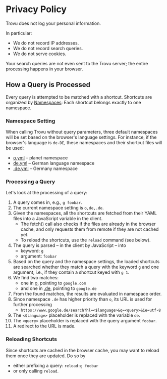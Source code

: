 # Privacy Policy

Trovu does not log your personal information.

In particular:

-   We do not record IP addresses.
-   We do not record search queries.
-   We do not serve cookies.

Your search queries are not even sent to the Trovu server;
the entire processing happens in your browser.

## How a Query is Processed

Every query is attempted to be matched with a shortcut.
Shortcuts are organized by [Namespaces](shortcuts/namespaces.md):
Each shortcut belongs exactly to one namespace.

### Namespace Setting

When calling Trovu without query parameters, three default namespaces will be set based on the browser's language settings.
For instance, if the browser's language is `de-DE`, these namespaces and their shortcut files will be used:

-   [o.yml](https://github.com/trovu/trovu/tree/master/data/shortcuts/o.yml) – planet namespace
-   [de.yml](https://github.com/trovu/trovu/tree/master/data/shortcuts/de.yml) – German language namespace
-   [.de.yml](https://github.com/trovu/trovu/tree/master/data/shortcuts/.de.yml) – Germany namespace

### Processing a Query

Let's look at the processing of a query:

1. A query comes in, e.g., `g foobar`.
2. The current namespace setting is `o,de,.de`.
3. Given the namespaces, all the shortcuts are fetched from their YAML files into a JavaScript variable in the client.
    - The fetch() call also checks if the files are already in the browser cache, and only requests them from remote if they are not cached yet.
    - To reload the shortcuts, use the `reload` command (see below).
4. The query is parsed – in the client by JavaScript – into
    - keyword: `g`
    - argument: `foobar`
5. Based on the query and the namespace settings, the loaded shortcuts are searched whether they match a query with the keyword `g` and one argument, i.e., if they contain a shortcut keyed with `g 1`.
6. We find two matches:
    - one in [o](https://github.com/trovu/trovu/tree/master/data/shortcuts/o.yml), pointing to `google.com`
    - and one in [.de](https://github.com/trovu/trovu/tree/master/data/shortcuts/.de.yml), pointing to `google.de`
7. From the found matches, the results are evaluated in namespace order.
8. Since namespace `.de` has higher priority than `o`, its URL is used for further processing
    - `https://www.google.de/search?hl=<$language>&q=<query>&ie=utf-8`
9. The `<$language>` placeholder is replaced with the variable `de`.
10. The `<query>` placeholder is replaced with the query argument `foobar`.
11. A redirect to the URL is made.

### Reloading Shortcuts

Since shortcuts are cached in the browser cache, you may want to reload them once they are updated.
Do so by

-   either prefixing a query: `reload:g foobar`
-   or only calling `reload`.
